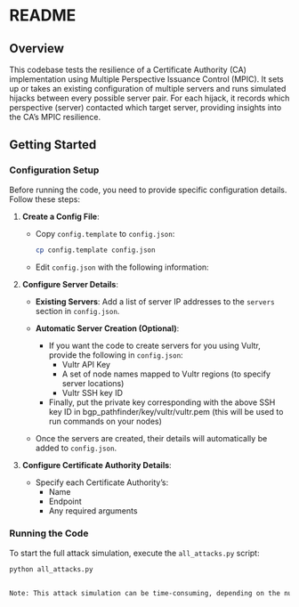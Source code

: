 # README

## Overview

This codebase tests the resilience of a Certificate Authority (CA) implementation using Multiple Perspective Issuance Control (MPIC). It sets up or takes an existing configuration of multiple servers and runs simulated hijacks between every possible server pair. For each hijack, it records which perspective (server) contacted which target server, providing insights into the CA’s MPIC resilience.

## Getting Started

### Configuration Setup

Before running the code, you need to provide specific configuration details. Follow these steps:

1. **Create a Config File**:
   - Copy `config.template` to `config.json`:
     ```bash
     cp config.template config.json
     ```
   - Edit `config.json` with the following information:

2. **Configure Server Details**:
   - **Existing Servers**: Add a list of server IP addresses to the `servers` section in `config.json`.
   - **Automatic Server Creation (Optional)**:
     - If you want the code to create servers for you using Vultr, provide the following in `config.json`:
       - Vultr API Key
       - A set of node names mapped to Vultr regions (to specify server locations)
       - Vultr SSH key ID
     - Finally, put the private key corresponding with the above SSH key ID in bgp_pathfinder/key/vultr/vultr.pem (this will be used to run commands on your nodes)


   - Once the servers are created, their details will automatically be added to `config.json`.

3. **Configure Certificate Authority Details**:
   - Specify each Certificate Authority’s:
     - Name
     - Endpoint
     - Any required arguments

### Running the Code

To start the full attack simulation, execute the `all_attacks.py` script:

```bash
python all_attacks.py


Note: This attack simulation can be time-consuming, depending on the number of nodes configured. The attack duration scales with the number of pairwise combinations of nodes, with each attack taking approximately 5–7 minutes.
